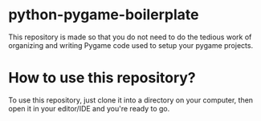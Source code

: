 # python-pygame-boilerplate
This repository is made so that you do not need to do the tedious work of organizing and writing Pygame code used to setup your pygame projects.

# How to use this repository?
To use this repository, just clone it into a directory on your computer, then open it in your editor/IDE and you're ready to go.
